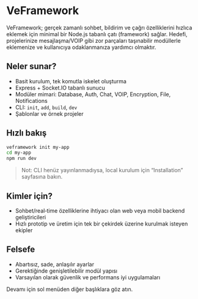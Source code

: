 # VeFramework

VeFramework; gerçek zamanlı sohbet, bildirim ve çağrı özelliklerini hızlıca eklemek için minimal bir Node.js tabanlı çatı (framework) sağlar. Hedefi, projelerinize mesajlaşma/VOIP gibi zor parçaları taşınabilir modüllerle eklemenize ve kullanıcıya odaklanmanıza yardımcı olmaktır.

## Neler sunar?
- Basit kurulum, tek komutla iskelet oluşturma
- Express + Socket.IO tabanlı sunucu
- Modüler mimari: Database, Auth, Chat, VOIP, Encryption, File, Notifications
- CLI: `init`, `add`, `build`, `dev`
- Şablonlar ve örnek projeler

## Hızlı bakış
```bash
veframework init my-app
cd my-app
npm run dev
```

> Not: CLI henüz yayınlanmadıysa, local kurulum için “Installation” sayfasına bakın.

## Kimler için?
- Sohbet/real‑time özelliklerine ihtiyacı olan web veya mobil backend geliştiricileri
- Hızlı prototip ve üretim için tek bir çekirdek üzerine kurulmak isteyen ekipler

## Felsefe
- Abartısız, sade, anlaşılır ayarlar
- Gerektiğinde genişletilebilir modül yapısı
- Varsayılan olarak güvenlik ve performans iyi uygulamaları

Devamı için sol menüden diğer başlıklara göz atın.

